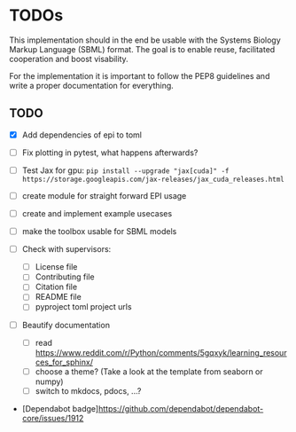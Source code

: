 # TODOs

This implementation should in the end be usable with the Systems Biology Markup Language (SBML) format.
The goal is to enable reuse, facilitated cooperation and boost visability.

For the implementation it is important to follow the PEP8 guidelines and write a proper documentation for everything.

## TODO

- [x] Add dependencies of epi to toml
- [ ] Fix plotting in pytest, what happens afterwards?
- [ ] Test Jax for gpu: ```pip install --upgrade "jax[cuda]" -f https://storage.googleapis.com/jax-releases/jax_cuda_releases.html```


- [ ] create module for straight forward EPI usage
- [ ] create and implement example usecases
- [ ] make the toolbox usable for SBML models

- [ ] Check with supervisors:
  - [ ] License file
  - [ ] Contributing file
  - [ ] Citation file
  - [ ] README file
  - [ ] pyproject toml project urls

- [ ] Beautify documentation
  - [ ] read <https://www.reddit.com/r/Python/comments/5gqxyk/learning_resources_for_sphinx/>
  - [ ] choose a theme? (Take a look at the template from seaborn or numpy)
  - [ ] switch to mkdocs, pdocs, ...?

- [Dependabot badge]<https://github.com/dependabot/dependabot-core/issues/1912>
